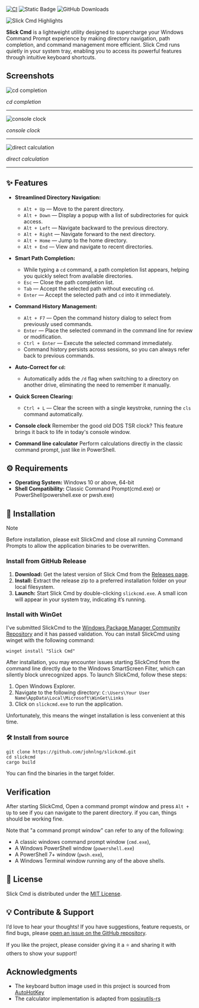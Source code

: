 
[![CI](https://github.com/johnlng/slickcmd/actions/workflows/ci.yml/badge.svg)](https://github.com/johnlng/slickcmd/actions)
![Static Badge](https://img.shields.io/badge/os-Windows-blue)
![GitHub Downloads](https://img.shields.io/github/downloads/johnlng/slickcmd/total)

![Slick Cmd Highlights](docs/images/highlights.png)


**Slick Cmd** is a lightweight utility designed to supercharge your Windows Command Prompt experience by making directory navigation, path completion, and command management more efficient. Slick Cmd runs quietly in your system tray, enabling you to access its powerful features through intuitive keyboard shortcuts.

## Screenshots

![cd completion](docs/images/screen-cd.png)

*cd completion*

------

![console clock](docs/images/screen-clock.png)

*console clock*

------

![direct calculation](docs/images/screen-calc.png)

*direct calculation*

------


## ✨ Features

- **Streamlined Directory Navigation:**
    - `Alt + Up` — Move to the parent directory.
    - `Alt + Down` — Display a popup with a list of subdirectories for quick access.
    - `Alt + Left` — Navigate backward to the previous directory.
    - `Alt + Right` — Navigate forward to the next directory.
    - `Alt + Home` — Jump to the home directory.
    - `Alt + End` — View and navigate to recent directories.

- **Smart Path Completion:**
    - While typing a `cd` command, a path completion list appears, helping you quickly select from available directories.
    - `Esc` — Close the path completion list.
    - `Tab` — Accept the selected path without executing `cd`.
    - `Enter` — Accept the selected path and `cd` into it immediately.

- **Command History Management:**
    - `Alt + F7` — Open the command history dialog to select from previously used commands.
    - `Enter` — Place the selected command in the command line for review or modification.
    - `Ctrl + Enter` — Execute the selected command immediately.
    - Command history persists across sessions, so you can always refer back to previous commands.

- **Auto-Correct for `cd`:**
    - Automatically adds the `/d` flag when switching to a directory on another drive, eliminating the need to remember it manually.

- **Quick Screen Clearing:**
    - `Ctrl + L` — Clear the screen with a single keystroke, running the `cls` command automatically.

- **Console clock**
    Remember the good old DOS TSR clock? This feature brings it back to life in today's console window.

- **Command line calculator**
    Perform calculations directly in the classic command prompt, just like in PowerShell.

## ⚙️ Requirements

* **Operating System:** Windows 10 or above, 64-bit
* **Shell Compatibility:** Classic Command Prompt(cmd.exe) or PowerShell(powershell.exe or pwsh.exe)

## 📖 Installation

> [!NOTE]
> Before installation, please exit SlickCmd and close all running Command Prompts 
> to allow the application binaries to be overwritten.

### Install from GitHub Release

1. **Download:** Get the latest version of Slick Cmd from the [Releases page](https://github.com/johnlng/slickcmd/releases).
2. **Install:** Extract the release zip to a preferred installation folder on your local filesystem.
3. **Launch:** Start Slick Cmd by double-clicking `slickcmd.exe`. A small icon will appear in your system tray, indicating it’s running.

### Install with WinGet 
I've submitted SlickCmd to the [Windows Package Manager Community Repository](https://github.com/microsoft/winget-pkgs)
and it has passed validation. You can install SlickCmd using winget with the following command: 
```
winget install "Slick Cmd"
```
After installation, you may encounter issues starting SlickCmd from the command line directly 
due to the Windows SmartScreen Filter, which can silently block unrecognized apps.
To launch SlickCmd, follow these steps:
1. Open Windows Explorer.
2. Navigate to the following directory:
```C:\Users\Your User Name\AppData\Local\Microsoft\WinGet\Links```
3. Click on `slickcmd.exe` to run the application.

Unfortunately, this means the winget installation is less convenient at this time.


### 🛠️ Install from source
```
git clone https://github.com/johnlng/slickcmd.git
cd slickcmd
cargo build
```
You can find the binaries in the target folder.

## Verification
After starting SlickCmd, Open a command prompt window and press `Alt + Up` 
to see if you can navigate to the parent directory. 
if you can, things should be working fine.  

Note that "a command prompt window" can refer to any of the following:

* A classic windows command prompt window (`cmd.exe`), 
* A Windows PowerShell window (`powershell.exe`)
* A PowerShell 7+ window (`pwsh.exe`), 
* A Windows Terminal window running any of the above shells.

## 📜 License

Slick Cmd is distributed under the [MIT License](https://github.com/johnlng/slickcmd?tab=MIT-1-ov-file).

## 💡 Contribute & Support

I’d love to hear your thoughts! If you have suggestions, feature requests, or find bugs, please [open an issue on the GitHub repository](https://github.com/johnlng/slickcmd/issues).

If you like the project, please consider giving it a ⭐ and sharing it with others to show your support!


## Acknowledgments

* The keyboard button image used in this project is sourced from [AutoHotKey](https://github.com/AutoHotkey/AutoHotkey)
* The calculator implementation is adapted from [posixutils-rs](https://github.com/rustcoreutils/posixutils-rs) 
